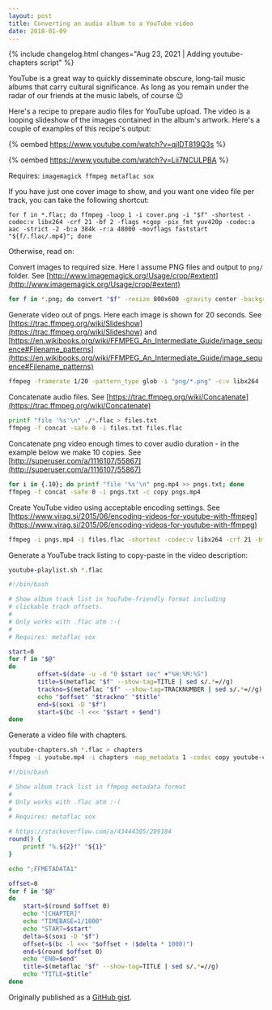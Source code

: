 ```yaml
---
layout: post
title: Converting an audio album to a YouTube video
date: 2018-01-09
---
```

{% include changelog.html changes="Aug 23, 2021 | Adding youtube-chapters script" %}

YouTube is a great way to quickly disseminate obscure, long-tail music albums that carry cultural significance. As long as you remain under the radar of our friends at the music labels, of course :wink:

Here's a recipe to prepare audio files for YouTube upload. The video is a looping slideshow of the images contained in the album's artwork. Here's a couple of examples of this recipe's output:

{% oembed https://www.youtube.com/watch?v=qjlDT819Q3s %}

{% oembed https://www.youtube.com/watch?v=Lii7NCULPBA %}

Requires: `imagemagick ffmpeg metaflac sox`

If you have just one cover image to show, and you want one video file per track, you can take the following shortcut:

```for f in *.flac; do ffmpeg -loop 1 -i cover.png -i "$f" -shortest -codec:v libx264 -crf 21 -bf 2 -flags +cgop -pix_fmt yuv420p -codec:a aac -strict -2 -b:a 384k -r:a 48000 -movflags faststart "${f/.flac/.mp4}"; done```

Otherwise, read on:

 Convert images to required size. Here I assume PNG files and output to `png/` folder. See [http://www.imagemagick.org/Usage/crop/#extent](http://www.imagemagick.org/Usage/crop/#extent)

```bash
for f in *.png; do convert "$f" -resize 800x600 -gravity center -background black -extent 800x600 png/"$f".png; done
```

 Generate video out of pngs. Here each image is shown for 20 seconds. See [https://trac.ffmpeg.org/wiki/Slideshow](https://trac.ffmpeg.org/wiki/Slideshow) and [https://en.wikibooks.org/wiki/FFMPEG_An_Intermediate_Guide/image_sequence#Filename_patterns](https://en.wikibooks.org/wiki/FFMPEG_An_Intermediate_Guide/image_sequence#Filename_patterns)

```bash
ffmpeg -framerate 1/20 -pattern_type glob -i "png/*.png" -c:v libx264 -vf "fps=25,format=yuv420p" png.mp4
```

 Concatenate audio files. See [https://trac.ffmpeg.org/wiki/Concatenate](https://trac.ffmpeg.org/wiki/Concatenate)

```bash
printf "file '%s'\n" ./*.flac > files.txt
ffmpeg -f concat -safe 0 -i files.txt files.flac
```

 Concatenate png video enough times to cover audio duration - in the example below we make 10 copies. See [http://superuser.com/a/1116107/55867](http://superuser.com/a/1116107/55867)

```bash
for i in {.10}; do printf "file '%s'\n" png.mp4 >> pngs.txt; done
ffmpeg -f concat -safe 0 -i pngs.txt -c copy pngs.mp4
```

 Create YouTube video using acceptable encoding settings. See [https://www.virag.si/2015/06/encoding-videos-for-youtube-with-ffmpeg](https://www.virag.si/2015/06/encoding-videos-for-youtube-with-ffmpeg)

```bash
ffmpeg -i pngs.mp4 -i files.flac -shortest -codec:v libx264 -crf 21 -bf 2 -flags +cgop -pix_fmt yuv420p -codec:a aac -strict -2 -b:a 384k -r:a 48000 -movflags faststart youtube.mp4
```

 Generate a YouTube track listing to copy-paste in the video description:

```bash
youtube-playlist.sh *.flac
```

```bash
#!/bin/bash

# Show album track list in YouTube-friendly format including
# clickable track offsets.
#
# Only works with .flac atm :-(
#
# Requires: metaflac sox

start=0
for f in "$@"
do
        offset=$(date -u -d "0 $start sec" +"%H:%M:%S")
        title=$(metaflac "$f" --show-tag=TITLE | sed s/.*=//g)
        trackno=$(metaflac "$f" --show-tag=TRACKNUMBER | sed s/.*=//g)
        echo "$offset" "$trackno" "$title"
        end=$(soxi -D "$f")
        start=$(bc -l <<< "$start + $end")
done
```

 Generate a video file with chapters.

```bash
youtube-chapters.sh *.flac > chapters
ffmpeg -i youtube.mp4 -i chapters -map_metadata 1 -codec copy youtube-chapters.mp4
```

```bash
#!/bin/bash

# Show album track list in ffmpeg metadata format
#
# Only works with .flac atm :-(
#
# Requires: metaflac sox

# https://stackoverflow.com/a/43444305/209184
round() {
	printf "%.${2}f" "${1}"
}

echo ";FFMETADATA1"

offset=0
for f in "$@"
do
	start=$(round $offset 0)
	echo "[CHAPTER]"
	echo "TIMEBASE=1/1000"
	echo "START=$start"
	delta=$(soxi -D "$f")
	offset=$(bc -l <<< "$offset + ($delta * 1000)")
	end=$(round $offset 0)
	echo "END=$end"
	title=$(metaflac "$f" --show-tag=TITLE | sed s/.*=//g)
	echo "TITLE=$title"
done
```

Originally published as a [GitHub gist](https://gist.github.com/infojunkie/6f9e6d0c9dce9be44116b7a828accc20).
